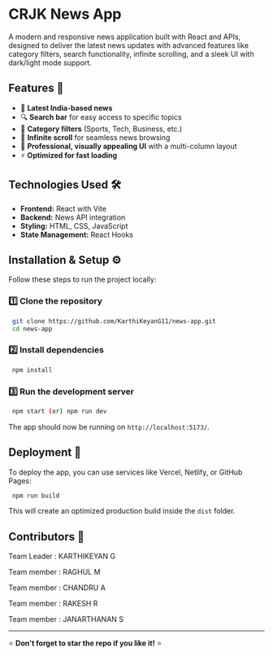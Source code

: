 # CRJK News App

A modern and responsive news application built with React and APIs, designed to deliver the latest news updates with advanced features like category filters, search functionality, infinite scrolling, and a sleek UI with dark/light mode support.

## Features 🚀

- 📌 **Latest India-based news**
- 🔍 **Search bar** for easy access to specific topics
- 📑 **Category filters** (Sports, Tech, Business, etc.)
- 🔄 **Infinite scroll** for seamless news browsing
- 📐 **Professional, visually appealing UI** with a multi-column layout
- ⚡ **Optimized for fast loading**

## Technologies Used 🛠️

- **Frontend:** React with Vite
- **Backend:** News API integration
- **Styling:** HTML, CSS, JavaScript
- **State Management:** React Hooks

## Installation & Setup ⚙️

Follow these steps to run the project locally:

### 1️⃣ Clone the repository

```bash
 git clone https://github.com/KarthiKeyanG11/news-app.git
 cd news-app
```

### 2️⃣ Install dependencies

```bash
 npm install
```

### 3️⃣ Run the development server

```bash
 npm start (or) npm run dev
```

The app should now be running on `http://localhost:5173/`.

## Deployment 🚀

To deploy the app, you can use services like Vercel, Netlify, or GitHub Pages:

```bash
 npm run build
```

This will create an optimized production build inside the `dist` folder.

## Contributors 🤝

Team Leader : KARTHIKEYAN G

Team member : RAGHUL M

Team member : CHANDRU A

Team member : RAKESH R

Team member : JANARTHANAN S

---

⭐ **Don't forget to star the repo if you like it!** ⭐

